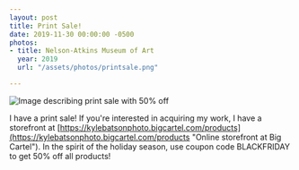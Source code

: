 ```yaml
---
layout: post
title: Print Sale!
date: 2019-11-30 00:00:00 -0500
photos:
- title: Nelson-Atkins Museum of Art
  year: 2019
  url: "/assets/photos/printsale.png"

---
```

![Image describing print sale with 50% off](/assets/photos/printsale.png "Print Sale!")

I have a print sale! If you're interested in acquiring my work, I have a storefront at [https://kylebatsonphoto.bigcartel.com/products](https://kylebatsonphoto.bigcartel.com/products "Online storefront at Big Cartel"). In the spirit of the holiday season, use coupon code BLACKFRIDAY to get 50% off all products!
